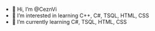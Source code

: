 - 👋 Hi, I’m @CeznVi
- 👀 I’m interested in learning C++, C#, TSQL, HTML, CSS
- 🌱 I’m currently learning C#, TSQL, HTML, CSS

<!---
CeznVi/CeznVi is a ✨ special ✨ repository because its `README.md` (this file) appears on your GitHub profile.
You can click the Preview link to take a look at your changes.
--->
